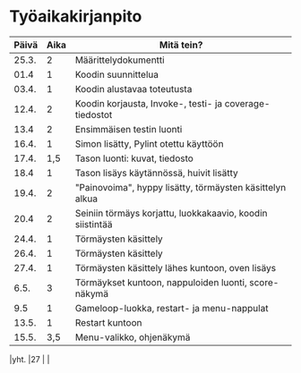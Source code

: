 # Työaikakirjanpito
|Päivä |Aika |Mitä tein?                                               |
|------|-----|---------------------------------------------------------|
|25.3. |2    |Määrittelydokumentti                                     |
|01.4  |1    |Koodin suunnittelua                                      |
|03.4. |1    |Koodin alustavaa toteutusta                              |
|12.4. |2    |Koodin korjausta, Invoke-, testi- ja coverage- tiedostot |
|13.4  |2    |Ensimmäisen testin luonti                                |
|16.4. |1    |Simon lisätty, Pylint otettu käyttöön                    |
|17.4. |1,5  |Tason luonti: kuvat, tiedosto                            |
|18.4  |1    |Tason lisäys käytännössä, huivit lisätty                 |
|19.4. |2    |"Painovoima", hyppy lisätty, törmäysten käsittelyn alkua |
|20.4  |2    |Seiniin törmäys korjattu, luokkakaavio, koodin siistintää|
|24.4. |1    |Törmäysten käsittely                                     |
|26.4. |1    |Törmäysten käsittely                                     |
|27.4. |1    |Törmäysten käsittely lähes kuntoon, oven lisäys          |
|6.5.  |3    |Törmäykset kuntoon, nappuloiden luonti, score-näkymä     |
|9.5   |1    |Gameloop-luokka, restart- ja menu-nappulat               |
|13.5. |1    |Restart kuntoon                                          |
|15.5. |3,5  |Menu-valikko, ohjenäkymä                                 |

|yht.  |27   |                                                         |
